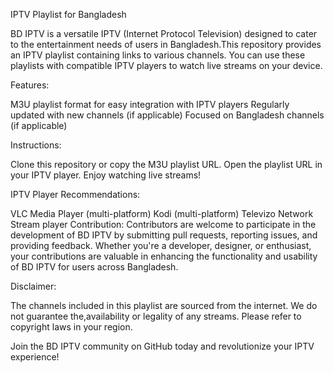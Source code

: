 IPTV Playlist for Bangladesh

BD IPTV is a versatile IPTV (Internet Protocol Television) designed to cater to the entertainment needs of users in Bangladesh.This repository provides an IPTV playlist containing links to various channels. You can use these playlists with compatible IPTV players to watch live streams on your device.

Features:

M3U playlist format for easy integration with IPTV players
Regularly updated with new channels (if applicable)
Focused on Bangladesh channels (if applicable)

Instructions:

Clone this repository or copy the M3U playlist URL.
Open the playlist URL in your IPTV player.
Enjoy watching live streams!

IPTV Player Recommendations:

VLC Media Player (multi-platform)
Kodi (multi-platform)
Televizo
Network Stream player
Contribution:
Contributors are welcome to participate in the development of BD IPTV by submitting pull requests, reporting issues, and providing feedback. Whether you're a developer, designer, or enthusiast, your contributions are valuable in enhancing the functionality and usability of BD IPTV for users across Bangladesh.

Disclaimer:

The channels included in this playlist are sourced from the internet. We do not guarantee the,availability or legality of any streams. Please refer to copyright laws in your region.

Join the BD IPTV community on GitHub today and revolutionize your IPTV experience!
